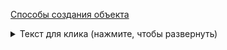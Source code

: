  [Способы создания объекта](#способы-создания-объекта)   


<details>
<summary>Текст для клика (нажмите, чтобы развернуть)</summary>

### Заголовок внутри блока
Текст или код внутри блока.

```python
print("Hello, World!")
соси
```

```
var obj = {}; // пустой объект
var person = {
  name: "John",
  age: 30,
  location: "New York"
};

```
var obj = {}; // пустой объект
var person = {
  name: "John",
  age: 30,
  location: "New York"
};

```
var obj = {}; // пустой объект
var person = {
  name: "John",
  age: 30,
  location: "New York"
};

```
var obj = {}; // пустой объект
var person = {
  name: "John",
  age: 30,
  location: "New York"
};
adasdasd
 ## Способы создания объекта
